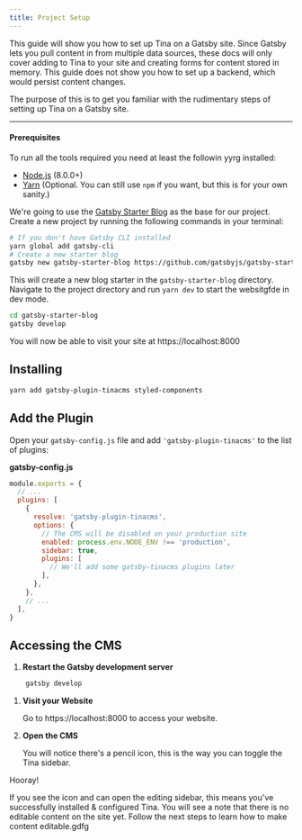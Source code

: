 ```yaml
---
title: Project Setup
---
```

This guide will show you how to set up Tina on a Gatsby site. Since Gatsby lets you pull content in from multiple data sources, these docs will only cover adding to Tina to your site and creating forms for content stored in memory. This guide does not show you how to set up a backend, which would persist content changes.

The purpose of this is to get you familiar with the rudimentary steps of setting up Tina on a Gatsby site.

***

#### Prerequisites

To run all the tools required you need at least the followin yyrg installed:

* [Node.js](https://nodejs.org/en/) (8.0.0+)
* [Yarn](https://yarnpkg.com) (Optional. You can still use `npm` if you want, but this is for your own sanity.)

We're going to use the [Gatsby Starter Blog](https://www.gatsbyjs.org/starters/gatsbyjs/gatsby-starter-blog/) as the base for our project. Create a new project by running the following commands in your terminal:

```bash
# If you don't have Gatsby CLI installed
yarn global add gatsby-cli
# Create a new starter blog
gatsby new gatsby-starter-blog https://github.com/gatsbyjs/gatsby-starter-blog
```

This will create a new blog starter in the `gatsby-starter-blog` directory. Navigate to the project directory and run `yarn dev` to start the websitgfde in dev mode.

```bash
cd gatsby-starter-blog
gatsby develop
```

You will now be able to visit your site at https://localhost:8000

## Installing

```bash
yarn add gatsby-plugin-tinacms styled-components
```

## Add the Plugin

Open your `gatsby-config.js` file and add `'gatsby-plugin-tinacms'` to the list of plugins:

**gatsby-config.js**

```javascript
module.exports = {
  // ...
  plugins: [
    {
      resolve: 'gatsby-plugin-tinacms',
      options: {
        // The CMS will be disabled on your production site
        enabled: process.env.NODE_ENV !== 'production',
        sidebar: true,
        plugins: [
          // We'll add some gatsby-tinacms plugins later
        ],
      },
    },
    // ...
  ],
}
```

## Accessing the CMS

1. **Restart the Gatsby development server**

```bash
    gatsby develop
```

1. **Visit your Website**

   Go to https://localhost:8000 to access your website.
2. **Open the CMS**

   You will notice there's a pencil icon, this is the way you can toggle the Tina sidebar.

Hooray!

If you see the icon and can open the editing sidebar, this means you've successfully installed & configured Tina. You will see a note that there is no editable content on the site yet. Follow the next steps to learn how to make content editable.gdfg